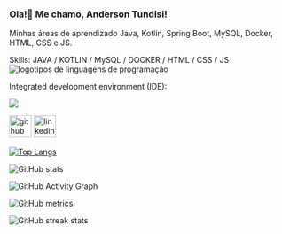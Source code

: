 ###  Ola!👋 Me chamo, Anderson Tundisi!

Minhas áreas de aprendizado Java, Kotlin, Spring Boot, MySQL, Docker, HTML, CSS e JS.

Skills: JAVA / KOTLIN / MySQL / DOCKER / HTML / CSS / JS
<img src='https://camo.githubusercontent.com/9fee40bb9fca496216895d8cd810bb080c7b215ee1a0b8bab83fce6440595038/68747470733a2f2f736b696c6c69636f6e732e6465762f69636f6e733f693d6a6176612c6b6f746c696e2c737072696e672c706f73746d616e2c6769742c6769746875622c677261646c652c6d6176656e2c6d7973716c2c646f636b65722c68746d6c2c6373732c6a73267468656d653d6c69676874' alt='logotipos de linguagens de programação'>

Integrated development environment (IDE):

<img src='https://camo.githubusercontent.com/8a8c264b5140d243ee0881d6147830bc7c74060309d2fdd2852e278ef253b92d/68747470733a2f2f736b696c6c69636f6e732e6465762f69636f6e733f693d696465612c65636c697073652c7673636f6465267468656d653d6c69676874'>

[<img src='https://cdn.jsdelivr.net/npm/simple-icons@3.0.1/icons/github.svg' alt='github' height='40'>](https://github.com/AndersonTundisi)  [<img src='https://cdn.jsdelivr.net/npm/simple-icons@3.0.1/icons/linkedin.svg' alt='linkedin' height='40'>](https://www.linkedin.com/in/https://www.linkedin.com/in/andersontundisi//)

[![Top Langs](https://github-readme-stats.vercel.app/api/top-langs/?username=AndersonTundisi)](https://github.com/anuraghazra/github-readme-stats)

![GitHub stats](https://github-readme-stats.vercel.app/api?username=AndersonTundisi&show_icons=true&count_private=true)  

![GitHub Activity Graph](https://activity-graph.herokuapp.com/graph?username=AndersonTundisi)  

![GitHub metrics](https://metrics.lecoq.io/AndersonTundisi)  

![GitHub streak stats](https://streak-stats.demolab.com/?user=AndersonTundisi)  
